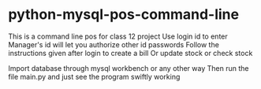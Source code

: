 # python-mysql-pos-command-line
This is a command line pos for class 12 project
Use login id to enter 
Manager's id will let you authorize other id passwords
Follow the instructions given after login to create a bill 
Or update stock or check stock 



Import database through mysql workbench or any other way 
Then run the file main.py and just see the program swiftly working 
